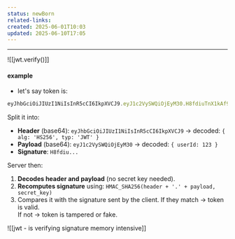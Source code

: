 ```yaml
---
status: newBorn
related-links: 
created: 2025-06-01T10:03
updated: 2025-06-10T17:05
---
```

---

![[jwt.verify()]]


#### example
- let's say token is: 
```js
eyJhbGciOiJIUzI1NiIsInR5cCI6IkpXVCJ9.eyJ1c2VySWQiOjEyM30.H8fdiuTnX1kAf9kl3hvn3g2kXg9QyYqduTyXl4CU0dA
```

Split it into:
- **Header** (base64): `eyJhbGciOiJIUzI1NiIsInR5cCI6IkpXVCJ9` → decoded: `{ alg: 'HS256', typ: 'JWT' }`
- **Payload** (base64): `eyJ1c2VySWQiOjEyM30` → decoded: `{ userId: 123 }`
- **Signature**: `H8fdiu...`

Server then:
1. **Decodes header and payload** (no secret key needed).
2. **Recomputes signature** using: `HMAC_SHA256(header + '.' + payload, secret_key)`
3. Compares it with the signature sent by the client.
If they match → token is valid.  
If not → token is tampered or fake.


![[jwt - is verifying signature memory intensive]]